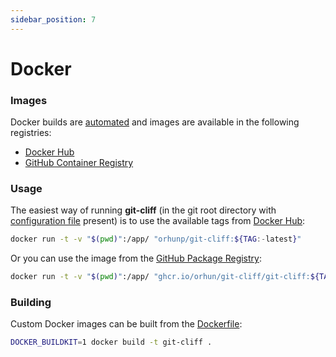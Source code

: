 ```yaml
---
sidebar_position: 7
---
```

# Docker

### Images

Docker builds are [automated](https://github.com/orhun/git-cliff/tree/main/.github/workflows/docker.yml) and images are available in the following registries:

- [Docker Hub](https://hub.docker.com/r/orhunp/git-cliff)
- [GitHub Container Registry](https://github.com/orhun/git-cliff/pkgs/container/git-cliff%2Fgit-cliff)

### Usage

The easiest way of running **git-cliff** (in the git root directory with [configuration file](/docs/configuration) present) is to use the available tags from [Docker Hub](https://hub.docker.com/r/orhunp/git-cliff):

```bash
docker run -t -v "$(pwd)":/app/ "orhunp/git-cliff:${TAG:-latest}"
```

Or you can use the image from the [GitHub Package Registry](https://github.com/orhun/git-cliff/pkgs/container/git-cliff%2Fgit-cliff):

```bash
docker run -t -v "$(pwd)":/app/ "ghcr.io/orhun/git-cliff/git-cliff:${TAG:-latest}"
```

### Building

Custom Docker images can be built from the [Dockerfile](https://github.com/orhun/git-cliff/blob/main/Dockerfile):

```bash
DOCKER_BUILDKIT=1 docker build -t git-cliff .
```

